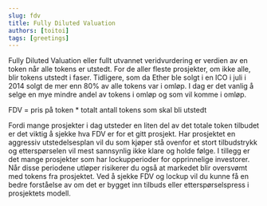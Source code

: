```yaml
---
slug: fdv
title: Fully Diluted Valuation
authors: [toitoi]
tags: [greetings]
---
```


Fully Diluted Valuation eller fullt utvannet veridvurdering er verdien av en token når alle tokens er utstedt. For de aller fleste prosjekter, om ikke alle, blir tokens utstedt i faser. Tidligere, som da Ether ble solgt i en ICO i juli i 2014 solgt de mer enn 80% av alle tokens var i omløp. I dag er det vanlig å selge en mye mindre andel av tokens i omløp og som vil komme i omløp. 

FDV = pris på token * totalt antall tokens som skal bli utstedt

Fordi mange prosjekter i dag utsteder en liten del av det totale token tilbudet er det viktig å sjekke hva FDV er for et gitt prosjekt. Har prosjektet en aggressiv utstedelsesplan vil du som kjøper stå ovenfor et stort tilbudstrykk og etterspørselen vil mest sannsynlig ikke klare og holde følge. I tillegg er det mange prosjekter som har lockupperioder for opprinnelige investorer. Når disse periodene utløper risikerer du også at markedet blir oversvømt med tokens fra prosjektet. Ved å sjekke FDV og lockup vil du kunne få en bedre forståelse av om det er bygget inn tilbuds eller etterspørselspress i prosjektets modell. 
